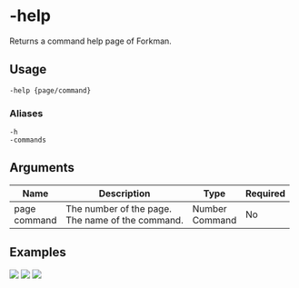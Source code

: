 # -help

Returns a command help page of Forkman.

## Usage

```
-help {page/command}
```

### Aliases

```
-h
-commands
```

## Arguments

| Name             | Description                                          | Type               | Required |
| ---------------- | ---------------------------------------------------- | ------------------ | -------- |
| page <br>command | The number of the page. <br>The name of the command. | Number <br>Command | No       |

## Examples

![](https://user-images.githubusercontent.com/111157596/235347639-969b58a5-6ece-4af9-a4b1-10120f211775.png)
![](https://user-images.githubusercontent.com/111157596/235347760-a3b526a2-02b8-4443-8861-517040f45cdc.png)
![](https://user-images.githubusercontent.com/111157596/235347650-8c74592e-5c60-4175-86ae-908a9ac97c11.png)
